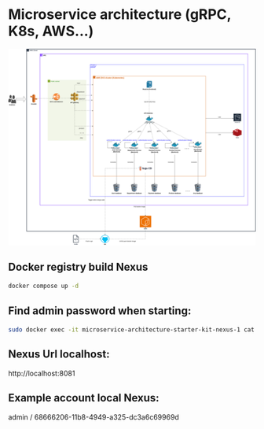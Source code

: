 # Microservice architecture (gRPC, K8s, AWS...)
![Image architecture](assets/eks-architecture.drawio.png)


## Docker registry build Nexus
```bash
docker compose up -d
```

## Find admin password when starting:

```bash
sudo docker exec -it microservice-architecture-starter-kit-nexus-1 cat /nexus-data/admin.password
```
## Nexus Url localhost:
http://localhost:8081

## Example account local Nexus: 
admin / 68666206-11b8-4949-a325-dc3a6c69969d